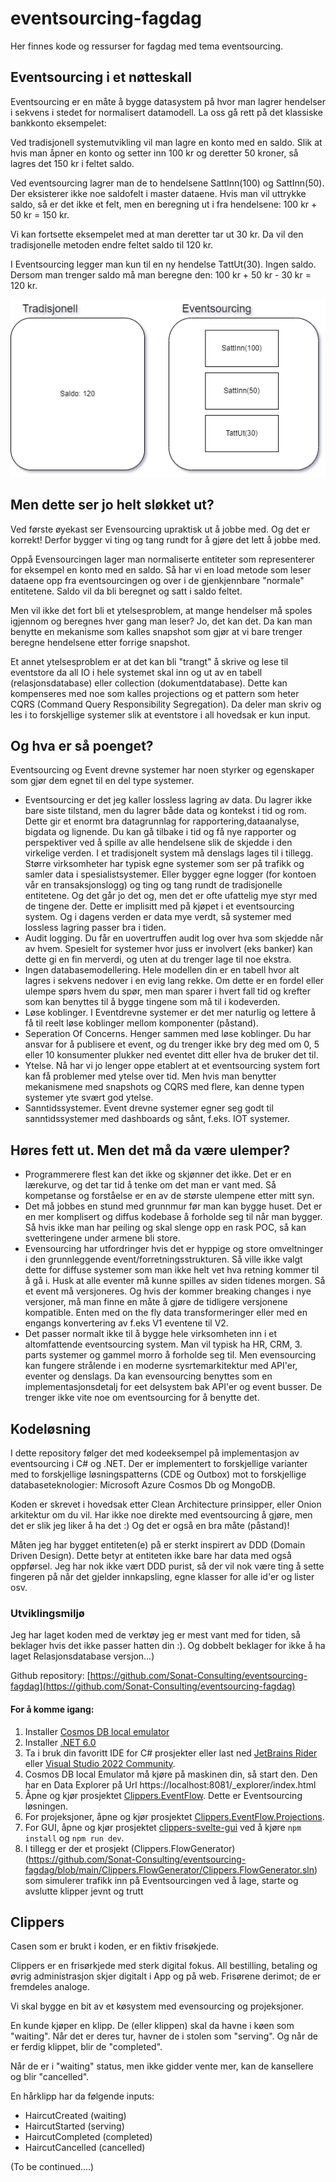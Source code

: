 # eventsourcing-fagdag

Her finnes kode og ressurser for fagdag med tema eventsourcing.
## Eventsourcing i et nøtteskall
Eventsourcing er en måte å bygge datasystem på hvor man lagrer hendelser i sekvens i stedet for normalisert datamodell. La oss gå rett på det klassiske bankkonto eksempelet:

Ved tradisjonell systemutvikling vil man lagre en konto med en saldo. Slik at hvis man åpner en konto og setter inn 100 kr og deretter 50 kroner, så lagres det 150 kr i feltet saldo.

Ved eventsourcing lagrer man de to hendelsene SattInn(100) og SattInn(50). Der eksisterer ikke noe saldofelt i master dataene. Hvis man vil uttrykke saldo, så er det ikke et felt, men en beregning ut i fra hendelsene: 100 kr + 50 kr = 150 kr.

Vi kan fortsette eksempelet med at man deretter tar ut 30 kr. Da vil den tradisjonelle metoden endre feltet saldo til 120 kr.

I Eventsourcing legger man kun til en ny hendelse TattUt(30). Ingen saldo. Dersom man trenger saldo må man beregne den: 100 kr + 50 kr - 30 kr = 120 kr.

![Eventsourcing](assets/EventsourcingIllustrations.png)

## Men dette ser jo helt sløkket ut?
Ved første øyekast ser Evensourcing upraktisk ut å jobbe med. Og det er korrekt! Derfor bygger vi ting og tang rundt for å gjøre det lett å jobbe med.

Oppå Evensourcingen lager man normaliserte entiteter som representerer for eksempel en konto med en saldo. Så har vi en load metode som leser dataene opp fra eventsourcingen og over i de gjenkjennbare "normale" entitetene. Saldo vil da bli beregnet og satt i saldo feltet.

Men vil ikke det fort bli et ytelsesproblem, at mange hendelser må spoles igjennom og beregnes hver gang man leser? Jo, det kan det. Da kan man benytte en mekanisme som kalles snapshot som gjør at vi bare trenger beregne hendelsene etter forrige snapshot.

Et annet ytelsesproblem er at det kan bli "trangt" å skrive og lese til eventstore da all IO i hele systemet skal inn og ut av en tabell (relasjonsdatabase) eller collection (dokumentdatabase). Dette kan kompenseres med noe som kalles projections og et pattern som heter CQRS (Command Query Responsibility Segregation). Da deler man skriv og les i to forskjellige systemer slik at eventstore i all hovedsak er kun input.

## Og hva er så poenget?
Eventsourcing og Event drevne systemer har noen styrker og egenskaper som gjør dem egnet til en del type systemer.
- Eventsourcing er det jeg kaller lossless lagring av data.  Du lagrer ikke bare siste tilstand, men du lagrer både data og kontekst i tid og rom. Dette gir et enormt bra datagrunnlag for rapportering,dataanalyse, bigdata og lignende. Du kan gå tilbake i tid og få nye rapporter og perspektiver ved å spille av alle hendelsene slik de skjedde i den virkelige verden.  I et tradisjonelt system må denslags lages til i tillegg. Større virksomheter har typisk egne systemer som ser på trafikk og samler data i spesialistsystemer. Eller bygger egne logger (for kontoen vår en transaksjonslogg) og ting og tang rundt de tradisjonelle entitetene.  Og det går jo det og, men det er ofte ufattelig mye styr med de tingene der. Dette er implisitt med på kjøpet i et eventsourcing system.  Og i dagens verden er data mye verdt, så systemer med lossless lagring passer bra i tiden.
- Audit logging.  Du får en uovertruffen audit log over hva som skjedde når av hvem. Spesielt for systemer hvor juss er involvert (eks banker) kan dette gi en fin merverdi, og uten at du trenger lage til noe ekstra.
- Ingen databasemodellering.  Hele modellen din er en tabell hvor alt lagres i sekvens nedover i en evig lang rekke.  Om dette er en fordel eller ulempe spørs hvem du spør, men man sparer i hvert fall tid og krefter som kan benyttes til å bygge tingene som må til i kodeverden.
- Løse koblinger.  I Eventdrevne systemer er det mer naturlig og lettere å få til reelt løse koblinger mellom komponenter (påstand).
- Seperation Of Concerns. Henger sammen med løse koblinger. Du har ansvar for å publisere et event, og du trenger ikke bry deg med om 0, 5 eller 10 konsumenter plukker ned eventet ditt eller hva de bruker det til.  
- Ytelse.  Nå har vi jo lenger oppe etablert at et eventsourcing system fort kan få problemer med ytelse over tid. Men hvis man benytter mekanismene med snapshots og CQRS med flere, kan denne typen systemer yte svært god ytelse.
- Sanntidssystemer. Event drevne systemer egner seg godt til sanntidssystemer med dashboards og sånt, f.eks. IOT systemer.
## Høres fett ut. Men det må da være ulemper?
- Programmerere flest kan det ikke og skjønner det ikke. Det er en lærekurve, og det tar tid å tenke om det man er vant med. Så kompetanse og forståelse er en av de største ulempene etter mitt syn.
- Det må jobbes en stund med grunnmur før man kan bygge huset. Det er en mer komplisert og diffus kodebase å forholde seg til når man bygger. Så hvis ikke man har peiling og skal slenge opp en rask POC, så kan svetteringene under armene bli store.
- Evensourcing har utfordringer hvis det er hyppige og store omveltninger i den grunnleggende event/forretningsstrukturen.  Så ville ikke valgt dette for diffuse systemer som man ikke helt vet hva retning kommer til å gå i.  Husk at alle eventer må kunne spilles av siden tidenes morgen. Så et event må versjoneres. Og hvis der kommer breaking changes i nye versjoner, må man finne en måte å gjøre de tidligere versjonene kompatible.  Enten med on the fly data transformeringer eller med en engangs konvertering av f.eks V1 eventene til V2.
- Det passer normalt ikke til å bygge hele virksomheten inn i et altomfattende eventsourcing system. Man vil typisk ha HR, CRM, 3. parts systemer og gammel morro å forholde seg til.  Men evensourcing kan fungere strålende i en moderne sysrtemarkitektur med API'er, eventer og denslags. Da kan evensourcing benyttes som en implementasjonsdetalj for eet delsystem bak API'er og event busser. De trenger ikke vite noe om eventsourcing for å benytte det.

## Kodeløsning
I dette repository følger det med kodeeksempel på implementasjon av eventsourcing i C# og .NET.  Der er implementert to forskjellige varianter med to forskjellige løsningspatterns (CDE og Outbox) mot to forskjellige databaseteknologier:  Microsoft Azure Cosmos Db og MongoDB.

Koden er skrevet i hovedsak etter Clean Architecture prinsipper, eller Onion arkitektur om du vil.  Har ikke noe direkte med eventsourcing å gjøre, men det er slik jeg liker å ha det :)  Og det er også en bra måte (påstand)!

Måten jeg har bygget entiteten(e) på er sterkt inspirert av DDD (Domain Driven Design). Dette betyr at entiteten ikke bare har data med også oppførsel.  Jeg har nok ikke vært DDD purist, så der vil nok være ting å sette fingeren på når det gjelder innkapsling, egne klasser for alle id'er og lister osv.
### Utviklingsmiljø
Jeg har laget koden med de verktøy jeg er mest vant med for tiden, så beklager hvis det ikke passer hatten din :).  Og dobbelt beklager for ikke å ha laget Relasjonsdatabase versjon...)

Github repository: [https://github.com/Sonat-Consulting/eventsourcing-fagdag](https://github.com/Sonat-Consulting/eventsourcing-fagdag)

#### For å komme igang:

1. Installer [Cosmos DB local emulator](https://learn.microsoft.com/en-us/azure/cosmos-db/local-emulator?tabs=ssl-netstd21)
2. Installer [.NET 6.0](https://dotnet.microsoft.com/en-us/download)
3. Ta i bruk din favoritt IDE for C# prosjekter eller last ned [JetBrains Rider](https://www.jetbrains.com/rider/download) eller [Visual Studio 2022 Community](https://visualstudio.microsoft.com/vs/).
4. Cosmos DB local Emulator må kjøre på maskinen din, så start den. Den har en Data Explorer på Url https://localhost:8081/_explorer/index.html
5. Åpne og kjør prosjektet [Clippers.EventFlow](https://github.com/Sonat-Consulting/eventsourcing-fagdag/blob/main/final/Clippers.EventFlow/src/Clippers.EventFlow.sln). Dette er Eventsourcing løsningen.
6. For projeksjoner, åpne og kjør prosjektet [Clippers.EventFlow.Projections](https://github.com/Sonat-Consulting/eventsourcing-fagdag/blob/main/final/Clippers.EventFlow.Projections/src/Clippers.EventFlow.Projections.sln).
7. For GUI, åpne og kjør prosjektet [clippers-svelte-gui](https://github.com/Sonat-Consulting/eventsourcing-fagdag/tree/main/svelte-demo-app) ved å kjøre `npm install` og `npm run dev`.
8. I tillegg er der et prosjekt (Clippers.FlowGenerator)(https://github.com/Sonat-Consulting/eventsourcing-fagdag/blob/main/Clippers.FlowGenerator/Clippers.FlowGenerator.sln) som simulerer trafikk inn på Eventsourcingen ved å lage, starte og avslutte klipper jevnt og trutt

## Clippers
Casen som er brukt i koden, er en fiktiv frisøkjede.

Clippers er en frisørkjede med sterk digital fokus. All bestilling, betaling og øvrig administrasjon skjer digitalt i App og på web. Frisørene derimot; de er fremdeles analoge.

Vi skal bygge en bit av et køsystem med evensourcing og projeksjoner.

En kunde kjøper en klipp. De (eller klippen) skal da havne i køen som "waiting".  Når det er deres tur, havner de i stolen som "serving". Og når de er ferdig klippet, blir de "completed".

Når de er i "waiting" status, men ikke gidder vente mer, kan de kansellere og blir "cancelled". 

En hårklipp har da følgende inputs:

- HaircutCreated (waiting)
- HaircutStarted (serving)
- HaircutCompleted (completed)
- HaircutCancelled (cancelled)

(To be continued....)






